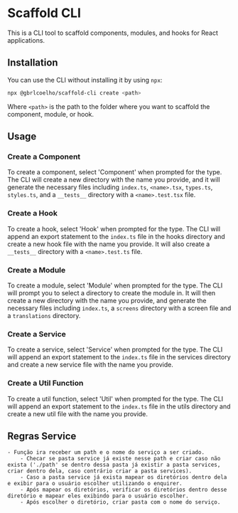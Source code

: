 # Scaffold CLI

This is a CLI tool to scaffold components, modules, and hooks for React applications.

## Installation

You can use the CLI without installing it by using `npx`:

```sh
npx @gbrlcoelho/scaffold-cli create <path>
```

Where `<path>` is the path to the folder where you want to scaffold the component, module, or hook.

## Usage

### Create a Component

To create a component, select 'Component' when prompted for the type. The CLI will create a new directory with the name you provide, and it will generate the necessary files including `index.ts`, `<name>.tsx`, `types.ts`, `styles.ts`, and a `__tests__` directory with a `<name>.test.tsx` file.

### Create a Hook

To create a hook, select 'Hook' when prompted for the type. The CLI will append an export statement to the `index.ts` file in the hooks directory and create a new hook file with the name you provide. It will also create a `__tests__` directory with a `<name>.test.ts` file.

### Create a Module

To create a module, select 'Module' when prompted for the type. The CLI will prompt you to select a directory to create the module in. It will then create a new directory with the name you provide, and generate the necessary files including `index.ts`, a `screens` directory with a screen file and a `translations` directory.

### Create a Service

To create a service, select 'Service' when prompted for the type. The CLI will append an export statement to the `index.ts` file in the services directory and create a new service file with the name you provide.

### Create a Util Function

To create a util function, select 'Util' when prompted for the type. The CLI will append an export statement to the `index.ts` file in the utils directory and create a new util file with the name you provide.

## Regras Service

    - Função ira receber um path e o nome do serviço a ser criado.
        - Checar se pasta service já existe nesse path e criar caso não exista ('./path' se dentro dessa pasta já existir a pasta services, criar dentro dela, caso contrário criar a pasta services).
        - Caso a pasta service já exista mapear os diretórios dentro dela e exibir para o usuário escolher utilizando o enquirer.
        - Após mapear os diretórios, verificar os diretórios dentro desse diretório e mapear eles exibindo para o usuário escolher.
        - Após escolher o diretório, criar pasta com o nome do serviço.
